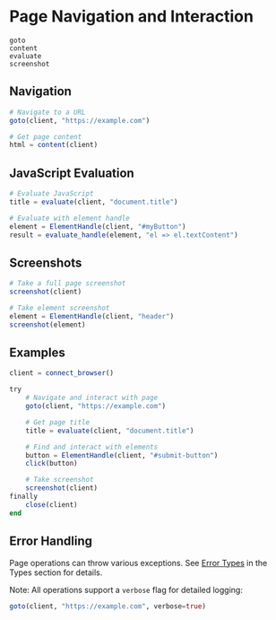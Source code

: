 # Page Navigation and Interaction

```@docs
goto
content
evaluate
screenshot
```

## Navigation

```julia
# Navigate to a URL
goto(client, "https://example.com")

# Get page content
html = content(client)
```

## JavaScript Evaluation

```julia
# Evaluate JavaScript
title = evaluate(client, "document.title")

# Evaluate with element handle
element = ElementHandle(client, "#myButton")
result = evaluate_handle(element, "el => el.textContent")
```

## Screenshots

```julia
# Take a full page screenshot
screenshot(client)

# Take element screenshot
element = ElementHandle(client, "header")
screenshot(element)
```

## Examples

```julia
client = connect_browser()

try
    # Navigate and interact with page
    goto(client, "https://example.com")

    # Get page title
    title = evaluate(client, "document.title")

    # Find and interact with elements
    button = ElementHandle(client, "#submit-button")
    click(button)

    # Take screenshot
    screenshot(client)
finally
    close(client)
end
```

## Error Handling

Page operations can throw various exceptions. See [Error Types](@ref) in the Types section for details.

Note: All operations support a `verbose` flag for detailed logging:
```julia
goto(client, "https://example.com", verbose=true)
```
